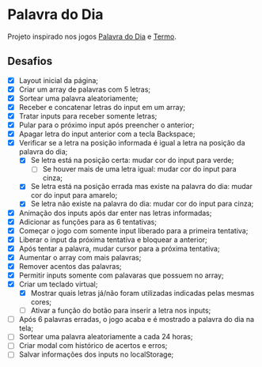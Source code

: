 # Palavra do Dia

Projeto inspirado nos jogos [Palavra do Dia](https://palavra-do-dia.pt/) e [Termo](https://term.ooo/).

## Desafios

- [X] Layout inicial da página;
- [X] Criar um array de palavras com 5 letras;
- [X] Sortear uma palavra aleatoriamente;
- [X] Receber e concatenar letras do input em um array;
- [X] Tratar inputs para receber somente letras;
- [X] Pular para o próximo input após preencher o anterior;
- [X] Apagar letra do input anterior com a tecla Backspace;
- [X] Verificar se a letra na posição informada é igual a letra na posição da palavra do dia;
    - [X] Se letra está na posição certa: mudar cor do input para verde;
        - [ ] Se houver mais de uma letra igual: mudar cor do input para cinza; 
    - [X] Se letra está na posição errada mas existe na palavra do dia: mudar cor do input para amarelo;
    - [X] Se letra não existe na palavra do dia: mudar cor do input para cinza;
- [X] Animação dos inputs após dar enter nas letras informadas;
- [X] Adicionar as funções para as 6 tentativas;
- [X] Começar o jogo com somente input liberado para a primeira tentativa;
- [X] Liberar o input da próxima tentativa e bloquear a anterior;
- [X] Após tentar a palavra, mudar cursor para a próxima tentativa;
- [X] Aumentar o array com mais palavras;
- [X] Remover acentos das palavras;
- [X] Permitir inputs somente com palavaras que possuem no array;
- [X] Criar um teclado virtual;
    - [X] Mostrar quais letras já/não foram utilizadas indicadas pelas mesmas cores;
    - [ ] Ativar a função do botão para inserir a letra nos inputs; 
- [ ] Após 6 palavras erradas, o jogo acaba e é mostrado a palavra do dia na tela;
- [ ] Sortear uma palavra aleatoriamente a cada 24 horas;
- [ ] Criar modal com histórico de acertos e erros;
- [ ] Salvar informações dos inputs no localStorage;